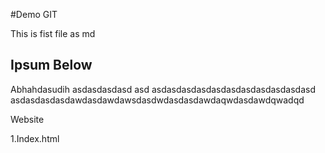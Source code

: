 #Demo GIT 

This is fist file as md

## Ipsum Below
Abhahdasudih asdasdasdasd
asd
asdasdasdasdasdasdasdasdasdasdasd
asdasdasdasdawdasdawdawsdasdwdasdasdawdaqwdasdawdqwadqd

Website

1.Index.html
